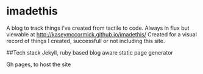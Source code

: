 # imadethis
A blog to track things i've created from tactile to code. Always in flux but viewable at http://kaseymccormick.github.io/imadethis/ Created for a visual record of things I created, successfull or not including this site.

##Tech stack
Jekyll, ruby based blog aware static page generator

Gh pages, to host the site

##
